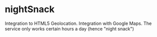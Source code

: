 # nightSnack

Integration to HTML5 Geolocation. Integration with Google Maps. The service only works certain hours a day (hence "night snack")

